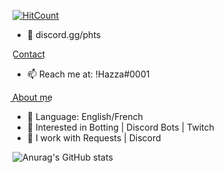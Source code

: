 [![HitCount](http://hits.dwyl.com/Hazza3100/Hazza3100.svg)](http://hits.dwyl.com/Hazza3100/Hazza3100)

- 👋 discord.gg/phts

C͟o͟n͟t͟a͟c͟t͟
- 📫 Reach me at: !Hazza#0001


A͟b͟o͟u͟t͟ ͟m͟e͟
- 🌱 Language: English/French
- 👀 Interested in Botting | Discord Bots | Twitch
- 🌱 I work with Requests | Discord

<!---
Hazza3100/Hazza3100 is a ✨ special ✨ repository because its `README.md` (this file) appears on your GitHub profile.
You can click the Preview link to take a look at your changes.
--->


![Anurag's GitHub stats](https://github-readme-stats.vercel.app/api?username=Hazza3100&theme=midnight-purple&show_icons=true)
